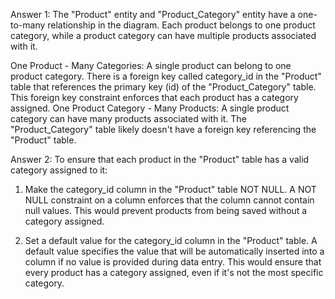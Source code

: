 Answer 1:
The "Product" entity and "Product_Category" entity have a one-to-many relationship in the diagram. Each product belongs to one product category, while a product category can have multiple products associated with it.

One Product - Many Categories: A single product can belong to one product category. There is a foreign key called category_id in the "Product" table that references the primary key (id) of the "Product_Category" table. This foreign key constraint enforces that each product has a category assigned.
One Product Category - Many Products: A single product category can have many products associated with it. The "Product_Category" table likely doesn't have a foreign key referencing the "Product" table.


Answer 2:
To ensure that each product in the "Product" table has a valid category assigned to it:
1. Make the category_id column in the "Product" table NOT NULL. A NOT NULL constraint on a column enforces that the column cannot contain null values. This would prevent products from being saved without a category assigned.

2. Set a default value for the category_id column in the "Product" table. A default value specifies the value that will be automatically inserted into a column if no value is provided during data entry. This would ensure that every product has a category assigned, even if it's not the most specific category.
